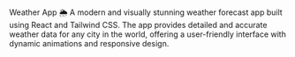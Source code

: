 Weather App 🌦️
A modern and visually stunning weather forecast app built using React and Tailwind CSS. The app provides detailed and accurate weather data for any city in the world, offering a user-friendly interface with dynamic animations and responsive design.
